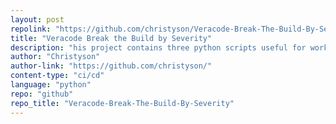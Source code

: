 ```yaml
---
layout: post
repolink: "https://github.com/christyson/Veracode-Break-The-Build-By-Severity"
title: "Veracode Break the Build by Severity"
description: "his project contains three python scripts useful for working with Veracode projects in a build pipeline to break the build if any findings of a given severity or higher are found."
author: "Christyson"
author-link: "https://github.com/christyson/"
content-type: "ci/cd"
language: "python"
repo: "github"
repo_title: "Veracode-Break-The-Build-By-Severity"
---
```

